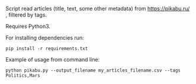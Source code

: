 Script read articles (title, text, some other metadata) from https://pikabu.ru/ , filtered by tags.

Requires Python3. 

For installing dependencies run:
```
pip install -r requirements.txt
```

Example of usage from command line:
```
python pikabu.py --output_filename my_articles_filename.csv --tags Politics,Mars
```